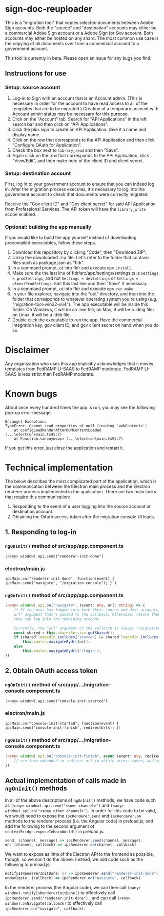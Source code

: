 # sign-doc-reuploader

This is a "migration tool" that copies selected documents between Adobe Sign accounts. Both the "source" and "destination" accounts may either be a commercial Adobe Sign account or a Adobe Sign for Gov account. Both accounts may either be hosted on any shard. The most common use case is the copying of *all* documents over from a commercial account to a government account.

This tool is currently in beta. Please open an issue for any bugs you find.

## Instructions for use

### Setup: source account

1. Log-in to Sign with an account that is an Account admin. (This is necessary in order for the account to have read access to all of the templates that are to be migrated.) Creation of a temporary account with Account admin status may be necessary for this purpose.
2. Click on the "Account" tab. Search for "API Applications" in the left search bar and then click on "API Applications".
3. Click the plus sign to create an API Application. Give it a name and display name.
4. Click on the row that corresponds to the API Application and then click "Configure OAuth for Application".
5. Check the box next to `library_read` and then "Save".
6. Again click on the row that corresponds to the API Application, click "View/Edit", and then make note of the client ID and client secret.

### Setup: destination account

First, log in to your government account to ensure that you can indeed log in. After the migration process executes, it's necessary to log into the government account to check that documents were correctly migrated.

Receive the "Gov client ID" and "Gov client secret" for said API Application from Professional Services. The API token will have the `library_write` scope enabled.

### Optional: building the app manually

If you would like to build the app yourself instead of downloading precompiled executables, follow these steps.

1. Download this repository by clicking "Code", then "Download ZIP".
2. Unzip the downloaded .zip file. Let's refer to the folder that contains files such as package.json as "fldr".
3. In a command prompt, `cd` into fldr and execute `npm install`.
4. Make sure the the last line of fldr/src/app/settings/settings.ts is `Settings = prodSettings`, and not `Settings = devSettings` or `Settings = almostProdSettings`. Edit this last line and then "Save" if necessary.
5. In a command prompt, `cd` into fldr and execute `npm run make`.
6. In your file explorer, navigate into the "out" directory, and then into the folder that corresponds to whatever operating system you're using (e.g. "migration-tool-win32-x64"). The app executable will be inside this folder. On Windows, it will be an .exe file, on Mac, it will be a .dmg file; on Linux, it will be a .deb file.
7. Double click the executable to run the app. Have the commercial integration key, gov client ID, and gov client secret on hand when you do so.

# Disclaimer

Any organization who uses this app implicitly acknowledges that it moves templates from FedRAMP LI-SAAS to FedRAMP moderate. FedRAMP LI-SAAS is less strict than FedRAMP moderate.

# Known bugs

About once every hundred times the app is run, you may see the following pop-up error message:

```
Uncaught Exception:
TypeError: Cannot read properties of null (reading 'webContents')
	at configLoadRenderAfterDOMContentLoaded (...\electron\main.ts45:7)
	at Function.<anonymous> (...\electron\main.ts95:7)
```

If you get this error, just close the application and restart it.

# Technical implementation

The below describes the most complicated part of the application, which is the communication between the Electron main process and the Electron renderer process implemented in the application. There are two main tasks that require this communication:

1. Responding to the event of a user logging into the source account or destination account.
2. Obtaining the OAuth access token after the migration console UI loads.

## 1. Responding to log-in

### `ngOnInit()` method of src/app/app.component.ts 

 `(<any> window).api.send("renderer-init-done")` 

### electron/main.js

`ipcMain.on("renderer-init-done", function(event) { ipcMain.send("navigate", "/migration-console"); } )`

### `ngOnInit()` method of src/app/app.component.ts 

```typescript
(<any> window).api.on("navigate", (event: any, url: string) => { 
	/* If the user has logged into both their source and dest accounts, then navigate them to the
	url" argument that's passed to the callback. Otherwise, return them back to the login UI so that
	they can log into the remaining account.
      
   	Currently, the "url" argument of the callback is always "/migration-console". */
    const shared = this.sharerService.getShared();
    if (shared.loggedIn.includes('source') && shared.loggedIn.includes('dest'))
    	this.router.navigateByUrl(url);
    else
    	this.router.navigateByUrl('/login'); 
})
```

## 2. Obtain OAuth access token

### `ngOnInit()` method of src/app/.../migration-console.component.ts

`(<any> window).api.send("console-init-started")`

### electron/main.js

`ipcMain.on("console-init-started", function(event) { ipcMain.send("console-init-finish", redirectUrls); })`

### `ngOnInit()` method of src/app/.../migration-console.component.ts

```typescript
(<any> window).api.on("console-init-finish", async (event: any, redirectUrls: string[]) => {
	// use info embedded in redirect url to obtain access token, and set private field of component to this access token
})
```

## Actual implementation of calls made in `ngOnInit()` methods

In all of the above descriptions of `ngOnInit()` methods, we have code such as `(<any> window).api.send("<some channel>")` and `(<any> window).api.on("<some other channel>")`. In order for this code to be valid, we would need to expose the `ipcRenderer.send` and `ipcRenderer.on` methods to the renderer process (i.e. the Angular code) in preload.js, and add the following to the second argument of `contextBridge.exposeInMainWorld()` in preload.js:

```javascript
send: (channel, message) => ipcRenderer.send(channel, message),
on: (channel, callback) => ipcRenderer.on(channel, callback)
```

We want to expose as little of the Electron API to the frontend as possible, though, so we don't do the above. Instead, we add code such as the following to preload.js:

```javascript
notifyIsRendererInitDone: () => ipcRenderer.send("renderer-init-done"),
onNavigate: (callback) => ipcRenderer.on("navigate", callback)
```

In the renderer process (the Angular code), we can then call `(<any> window).notifyIsRendererInitDone()` to effectively call `ipcRenderer.send("renderer-init-done")` , and can call `(<any> window).onNavigate(callback)` to effectively call `ipcRenderer.on("navigate", callback)`.
